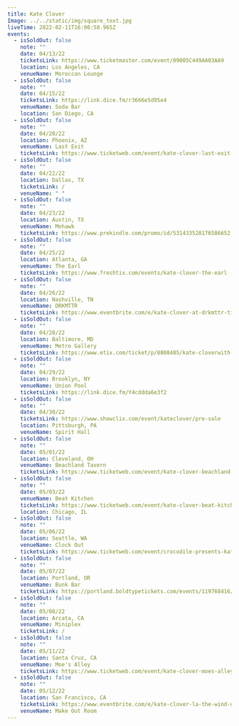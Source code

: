 ```yaml
---
title: Kate Clover
Image: ../../static/img/square_text.jpg
liveTime: 2022-02-11T16:00:58.965Z
events:
  - isSoldOut: false
    note: ""
    date: 04/13/22
    ticketsLink: https://www.ticketmaster.com/event/09005C449AA03AA9
    location: Los Angeles, CA
    venueName: Moroccan Lounge
  - isSoldOut: false
    note: ""
    date: 04/15/22
    ticketsLink: https://link.dice.fm/r3666e5d95e4
    venueName: Soda Bar
    location: San Diego, CA
  - isSoldOut: false
    note: ""
    date: 04/20/22
    location: Phoenix, AZ
    venueName: Last Exit
    ticketsLink: https://www.ticketweb.com/event/kate-clover-last-exit-live-tickets/11805835?pl=vanburen
  - isSoldOut: false
    note: ""
    date: 04/22/22
    location: Dallas, TX
    ticketsLink: /
    venueName: " "
  - isSoldOut: false
    note: ""
    date: 04/23/22
    location: Austin, TX
    venueName: Mohawk
    ticketsLink: https://www.prekindle.com/promo/id/531433528176586652
  - isSoldOut: false
    note: ""
    date: 04/25/22
    location: Atlanta, GA
    venueName: The Earl
    ticketsLink: https://www.freshtix.com/events/kate-clover-the-earl
  - isSoldOut: false
    note: ""
    date: 04/26/22
    location: Nashville, TN
    venueName: DRKMTTR
    ticketsLink: https://www.eventbrite.com/e/kate-clover-at-drkmttr-tickets-267203501867
  - isSoldOut: false
    note: ""
    date: 04/28/22
    location: Baltimore, MD
    venueName: Metro Gallery
    ticketsLink: https://www.etix.com/ticket/p/8808485/kate-cloverwith-bbqt-and-strawberry-sleepover-baltimore-metro-baltimore
  - isSoldOut: false
    note: ""
    date: 04/29/22
    location: Brooklyn, NY
    venueName: Union Pool
    ticketsLink: https://link.dice.fm/Y4cddda6e3f2
  - isSoldOut: false
    note: ""
    date: 04/30/22
    ticketsLink: https://www.showclix.com/event/kateclover/pre-sale
    location: Pittsburgh, PA
    venueName: Spirit Hall
  - isSoldOut: false
    note: ""
    date: 05/01/22
    location: Cleveland, OH
    venueName: Beachland Tavern
    ticketsLink: https://www.ticketweb.com/event/kate-clover-beachland-tavern-tickets/11775845?pl=beachland
  - isSoldOut: false
    note: ""
    date: 05/03/22
    venueName: Beat Kitchen
    ticketsLink: https://www.ticketweb.com/event/kate-clover-beat-kitchen-tickets/11761115?pl=kickstand
    location: Chicago, IL
  - isSoldOut: false
    note: ""
    date: 05/06/22
    location: Seattle, WA
    venueName: Clock Out
    ticketsLink: https://www.ticketweb.com/event/crocodile-presents-kate-clover-clock-out-lounge-tickets/11794575?pl=ClockOut
  - isSoldOut: false
    note: ""
    date: 05/07/22
    location: Portland, OR
    venueName: Bunk Bar
    ticketsLink: https://portland.boldtypetickets.com/events/119768416/kate-clover-tbd
  - isSoldOut: false
    note: ""
    date: 05/08/22
    location: Arcata, CA
    venueName: Miniplex
    ticketsLink: /
  - isSoldOut: false
    note: ""
    date: 05/11/22
    location: Santa Cruz, CA
    venueName: Moe's Alley
    ticketsLink: https://www.ticketweb.com/event/kate-clover-moes-alley-tickets/11799575?pl=moes
  - isSoldOut: false
    note: ""
    date: 05/12/22
    location: San Francisco, CA
    ticketsLink: https://www.eventbrite.com/e/kate-clover-la-the-wind-ups-at-the-make-out-room-tickets-263295111767
    venueName: Make Out Room
---
```

